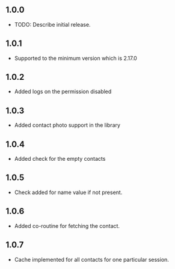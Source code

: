 ## 1.0.0

* TODO: Describe initial release.
## 1.0.1

* Supported to the minimum version which is 2.17.0
## 1.0.2

* Added logs on the permission disabled
## 1.0.3

* Added contact photo support in the library
## 1.0.4

* Added check for the empty contacts
## 1.0.5

* Check added for name value if not present.
## 1.0.6

* Added co-routine for fetching the contact.
## 1.0.7

* Cache implemented for all contacts for one particular session.
